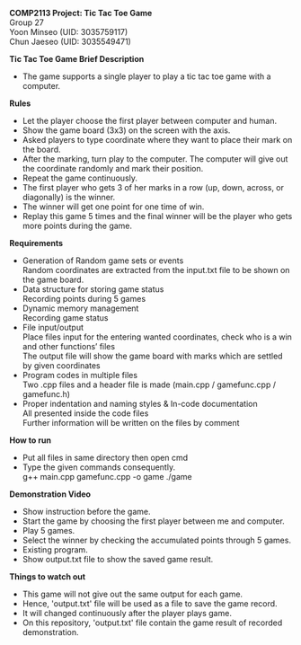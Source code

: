 **COMP2113 Project: Tic Tac Toe Game**  
Group 27  
Yoon Minseo (UID: 3035759117)  
Chun Jaeseo (UID: 3035549471)  

**Tic Tac Toe Game Brief Description**  
*	The game supports a single player to play a tic tac toe game with a computer.  

**Rules**  
* Let the player choose the first player between computer and human.  
* Show the game board (3x3) on the screen with the axis.  
* Asked players to type coordinate where they want to place their mark on the board.  
* After the marking, turn play to the computer. The computer will give out the coordinate randomly and mark their position.  
* Repeat the game continuously.  
* The first player who gets 3 of her marks in a row (up, down, across, or diagonally) is the winner.  
* The winner will get one point for one time of win.  
* Replay this game 5 times and the final winner will be the player who gets more points during the game.  

**Requirements**  
* Generation of Random game sets or events  
Random coordinates are extracted from the input.txt file to be shown on the game board.  
* Data structure for storing game status  
Recording points during 5 games  
* Dynamic memory management  
Recording game status  
* File input/output  
Place files input for the entering wanted coordinates, check who is a win and other functions’ files  
The output file will show the game board with marks which are settled by given coordinates  
* Program codes in multiple files  
Two .cpp files and a header file is made (main.cpp / gamefunc.cpp / gamefunc.h) 
* Proper indentation and naming styles & In-code documentation  
All presented inside the code files  
Further information will be written on the files by comment  

**How to run**  
* Put all files in same directory then open cmd  
* Type the given commands consequently.  
g++ main.cpp gamefunc.cpp -o game
./game

**Demonstration Video**  
* Show instruction before the game.  
* Start the game by choosing the first player between me and computer.  
* Play 5 games.  
* Select the winner by checking the accumulated points through 5 games.  
* Existing program.  
* Show output.txt file to show the saved game result.

**Things to watch out**  
* This game will not give out the same output for each game.
* Hence, 'output.txt' file will be used as a file to save the game record. 
* It will changed continuously after the player plays game.
* On this repository, 'output.txt' file contain the game result of recorded demonstration.
